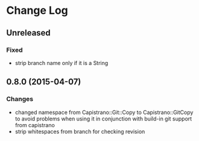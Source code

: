 # Change Log

## Unreleased
### Fixed
  - strip branch name only if it is a String

## 0.8.0 (2015-04-07)
### Changes
  - changed namespace from Capistrano::Git::Copy to Capistrano::GitCopy to avoid problems when using it in conjunction with build-in git support from capistrano
  - strip whitespaces from branch for checking revision
